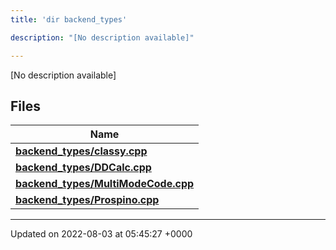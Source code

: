 ```yaml
---
title: 'dir backend_types'

description: "[No description available]"

---
```







[No description available]

## Files

| Name           |
| -------------- |
| **[backend_types/classy.cpp](/documentation/code/main/files/classy_8cpp/#file-classy.cpp)**  |
| **[backend_types/DDCalc.cpp](/documentation/code/main/files/ddcalc_8cpp/#file-ddcalc.cpp)**  |
| **[backend_types/MultiModeCode.cpp](/documentation/code/main/files/multimodecode_8cpp/#file-multimodecode.cpp)**  |
| **[backend_types/Prospino.cpp](/documentation/code/main/files/prospino_8cpp/#file-prospino.cpp)**  |






-------------------------------

Updated on 2022-08-03 at 05:45:27 +0000
